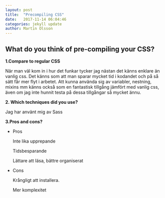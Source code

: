 ```yaml
---
layout: post
title:  "Precompiling CSS"
date:   2017-11-14 06:04:46 
categories: jekyll update
author: Martin Olsson
---
```


## What do you think of pre-compiling your CSS?

**1.Compare to regular CSS**

När man väl kom in i hur det funkar tycker jag nästan det känns enklare än vanlig css. Det känns som att man sparar mycket tid i kodandet och på så sätt får mer flyt i arbetet. Att kunna använda sig av variabler, nestning, mixins mm känns också som en fantastisk tillgång jämfört med vanlig css, även om jag inte hunnit testa på dessa tillgångar så mycket ännu.

**2. Which techniques did you use?**

Jag har använt mig av Sass


**3.Pros and cons?**
  * Pros

    Inte lika upprepande

    Tidsbesparande

    Lättare att läsa, bättre organiserat

  * Cons
  
     Krångligt att installera.

     Mer komplexitet
